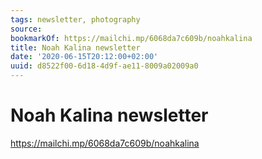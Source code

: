 ```yaml
---
tags: newsletter, photography
source:
bookmarkOf: https://mailchi.mp/6068da7c609b/noahkalina
title: Noah Kalina newsletter
date: '2020-06-15T20:12:00+02:00'
uuid: d8522f00-6d18-4d9f-ae11-8009a02009a0
---
```


# Noah Kalina newsletter
https://mailchi.mp/6068da7c609b/noahkalina
